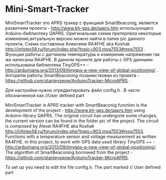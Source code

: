 # Mini-Smart-Tracker

MiniSmartTracker это APRS трэкер с функцией SmartBeaconig, является развитием проекта - http://www.kh-gps.de/qaprs.htm использующего Arduino-библиотеку QAPRS. Оригинальная схема претерпела некоторые изменения,актуальную версию можно найти в папке pic данного проекта. Схема составлена Алексеем RA4FHE aka Koshak http://infotex58.ru/forum/index.php?topic=903.msg7553#msg7553 . Функции работы с датчиком температуры и измерение напряжения так же написаны RA4FHE. В данном проекте для работы с GPS данными использована библиотека  TinyGPS++ - http://arduiniana.org/2013/09/tinygps-a-new-view-of-global-positioning/ . Алгоритм работы SmartBeaconing позаимствован из проекта - https://github.com/stanleyseow/ArduinoTracker-MicroAPRS .

Для настройки нужно отредактировать файл config.h . В части обозначенной как //User defined part

MiniSmartTracker is APRS tracker with SmartBeaconig function is the development of the project - http://www.kh-gps.de/qaprs.htm using Arduino-library QAPRS. The original circuit has undergone some changes, the current version can be found in the folder pic of the project. The circuit is composed by Alexei RA4FHE aka Koshak http://infotex58.ru/forum/index.php?topic=903.msg7553#msg7553. Functions with a temperature sensor and voltage measurement as written RA4FHE. In this project, to work with GPS data used library TinyGPS ++ - http://arduiniana.org/2013/09/tinygps-a-new-view-of-global-positioning/. The algorithm of SmartBeaconing borrowed from the project - https://github.com/stanleyseow/ArduinoTracker-MicroAPRS.

To set up you need to edit the file config.h. The part marked // User defined part

